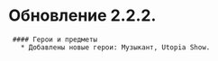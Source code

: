 

# Обновление 2.2.2.
     #### Герои и предметы
       * Добавлены новые герои: Музыкант, Utopia Show.
